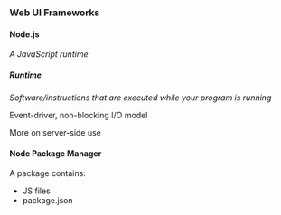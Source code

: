 <!-----
Copy and paste the converted output.

NEW: Check the "Suppress top comment" option to remove this info from the output.

Conversion time: 0.902 seconds.


Using this Markdown file:

1. Paste this output into your source file.
2. See the notes and action items below regarding this conversion run.
3. Check the rendered output (headings, lists, code blocks, tables) for proper
   formatting and use a linkchecker before you publish this page.

Conversion notes:

* Docs to Markdown version 1.0β26
* Tue Jun 09 2020 19:00:10 GMT-0700 (PDT)
* Source doc: Web Notes
* This is a partial selection. Check to make sure intra-doc links work.
----->



### Web UI Frameworks


#### Node.js

_A JavaScript runtime_


##### Runtime

_Software/instructions that are executed while your program is running_

Event-driver, non-blocking I/O model

More on server-side use


#### Node Package Manager

A package contains:



*   JS files
*   package.json
